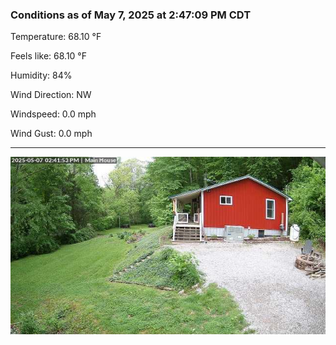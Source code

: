 ### Conditions as of May 7, 2025 at 2:47:09 PM CDT 

Temperature: 68.10 &deg;F

Feels like: 68.10 &deg;F

Humidity: 84%

Wind Direction: NW

Windspeed: 0.0 mph

Wind Gust: 0.0 mph

---

<img src="./images/latest.jpeg"/>

